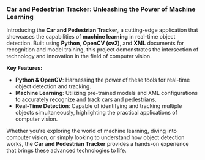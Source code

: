 ### Car and Pedestrian Tracker: Unleashing the Power of Machine Learning

Introducing the **Car and Pedestrian Tracker**, a cutting-edge application that showcases the capabilities of **machine learning** in real-time object detection. Built using **Python**, **OpenCV (cv2)**, and **XML** documents for recognition and model training, this project demonstrates the intersection of technology and innovation in the field of computer vision.

**Key Features:**

- **Python & OpenCV**: Harnessing the power of these tools for real-time object detection and tracking.
- **Machine Learning**: Utilizing pre-trained models and XML configurations to accurately recognize and track cars and pedestrians.
- **Real-Time Detection**: Capable of identifying and tracking multiple objects simultaneously, highlighting the practical applications of computer vision.

Whether you're exploring the world of machine learning, diving into computer vision, or simply looking to understand how object detection works, the **Car and Pedestrian Tracker** provides a hands-on experience that brings these advanced technologies to life.
